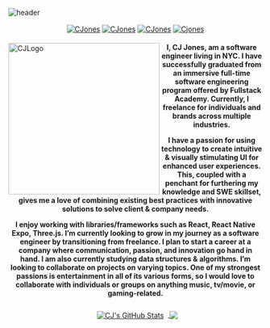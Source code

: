 <!--                                                                HEADER                                                                            -->

  ![header](https://capsule-render.vercel.app/api?type=waving&color=0:301D42,10:553373,20:7a49a5,30:6D4194,40:A17FC0,50:C9B6DB,60:A17FC0,70:6D4194,80:7a49a5,90:553373,100:301D42&height=180&text=CJ%20Jones&fontAlignY=35&animation=scaleIn&desc=Software%20Engineer&descAlign=80&descAlignY=59&descSize=30)
 
 <!--                                                                CONTACT ME                                                                       -->
<div>
   <p align="center">
   <p align="center" style="right:103%;"><a href="https://www.seejonesengineer.com/assets/CJsSoftwareEngineeringResume.24a34476.pdf" target="_blank"><img align="center" src="https://img.shields.io/badge/Resume-000000?style=for-the-badge&logo=resume&logoColor=white" alt="CJones"  /></a> <a href="https://www.linkedin.com/in/cjones1827/" target="_blank"><img align="center" src="https://img.shields.io/badge/LinkedIn-0077B5?style=for-the-badge&logo=linkedin&logoColor=white" alt="CJones" /></a> <a href="https://www.seejonesengineer.com/" target="_blank"><img align="center" src="https://img.shields.io/badge/Portfolio-000000?style=for-the-badge&logo=portfoliol&logoColor=white" alt="CJones"/></a> <a href="mailto:cj@seejonesengineer.com" target="blank"><img align="center" src="https://img.shields.io/badge/Email-D14836?style=for-the-badge&logo=gmail&logoColor=white" alt="Cjones" /></a>

  </p>
</div>
 
 <!--                                                                ABOUT ME                                                                         -->
<div>
  <img id='avatar' align="left" src= "https://i.imgur.com/YvqyfW5.png" width='300' height='300' title='CJLogo'/>

  <h4 align="center" vertical-align="middle">
    <p>I, CJ Jones, am a software engineer living in NYC. I have successfully graduated from an immersive full-time software engineering program offered by Fullstack Academy. Currently, I freelance for individuals and brands across multiple industries.
    </p>
    <p>I have a passion for using technology to create intuitive & visually stimulating UI for enhanced user experiences. This, coupled with a penchant for furthering my knowledge and SWE skillset, gives me a love of combining existing best practices with innovative solutions to solve client & company needs.
    </p>
    <p>I enjoy working with libraries/frameworks such as React, React Native Expo, Three.js. I’m currently looking to grow in my journey as a software engineer by transitioning from freelance. I plan to start a career at a company where communication, passion, and innovation go hand in hand. I am also currently studying data structures & algorithms. I’m looking to collaborate on projects on varying topics. One of my strongest passions is entertainment in all of its various forms, so I would love to collaborate with individuals or groups on anything music, tv/movie, or gaming-related.
    </p>
  </h4>
</div>
 
<p align='center' display='flex' justify-content='space-between'>
  <a href="https://github.com/cjones-87"> <img align="center" style="margin:0.5rem" src="https://github-readme-stats.vercel.app/api?username=cjones-87&custom_title=CJ's%20Github%20Stats&card_width=100&show_icons=true&line_height=33.5&count_private=true&title_color=FFFFFF&text_color=FFFFFF&icon_color=ffeb9d&bg_color=151515" alt="CJ's GitHub Stats" /> 
  </a> 
<a href="https://github.com/cjones-87">
  <img align="center" src="https://github-readme-stats.vercel.app/api/top-langs/?username=cjones-87&custom_title=CJ's%20Most%20Used%20Languages&card_width=300&show_icons=true&line_height=27&count_private=true&title_color=FFFFFF&text_color=FFFFFF&icon_color=ffeb9d&bg_color=151515&theme=tokyonight" />
</a>
</p>






